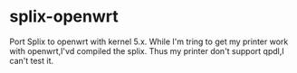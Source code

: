# splix-openwrt
Port Splix to openwrt with kernel 5.x.
While I'm tring to get my printer work with openwrt,I'vd compiled the splix.
Thus my printer don't support qpdl,I can't test it.
